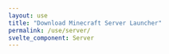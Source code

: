 ```yaml
---
layout: use
title: "Download Minecraft Server Launcher"
permalink: /use/server/
svelte_component: Server
---
```

